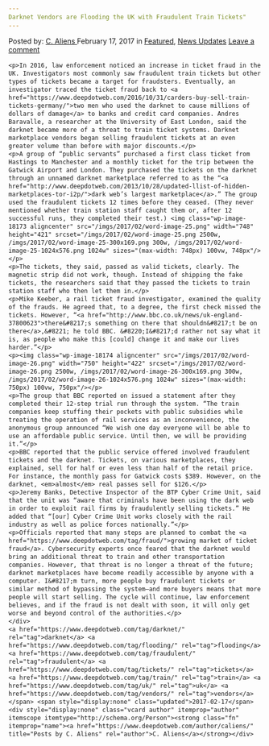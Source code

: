 ```yaml
---
Darknet Vendors are Flooding the UK with Fraudulent Train Tickets"
---
```

<article class="post-listing post-18164 post type-post status-publish format-standard has-post-thumbnail hentry  tag-darknet tag-flooding tag-fraudulent tag-tickets tag-train tag-uk tag-vendors">
    <div class="post-inner">
        <span>Posted by: <a href="https://www.deepdotweb.com/author/caliens/" title="">C. Aliens </a></span>
    <span>February 17, 2017</span>
    <span>in <a href="https://www.deepdotweb.com/category/deepdot-news/" rel="category tag">Featured</a>, <a href="https://www.deepdotweb.com/category/news-updates/" rel="category tag">News Updates</a></span>
    <span><a href="https://www.deepdotweb.com/2017/02/17/darknet-vendors-flooding-uk-fraudulent-train-tickets/#respond">Leave a comment</a></span>
    </p>
    <div class="clear"></div>
    
    <p>In 2016, law enforcement noticed an increase in ticket fraud in the UK. Investigators most commonly saw fraudulent train tickets but other types of tickets became a target for fraudsters. Eventually, an investigator traced the ticket fraud back to <a href="https://www.deepdotweb.com/2016/10/31/carders-buy-sell-train-tickets-germany/">two men who used the darknet to cause millions of dollars of damage</a> to banks and credit card companies. Andres Baravalle, a researcher at the University of East London, said the darknet became more of a threat to train ticket systems. Darknet marketplace vendors began selling fraudulent tickets at an even greater volume than before with major discounts.</p>
    <p>A group of “public servants” purchased a first class ticket from Hastings to Manchester and a monthly ticket for the trip between the Gatwick Airport and London. They purchased the tickets on the darknet through an unnamed darknet marketplace referred to as the “<a href="http://www.deepdotweb.com/2013/10/28/updated-llist-of-hidden-marketplaces-tor-i2p/">dark web’s largest marketplace</a>.” The group used the fraudulent tickets 12 times before they ceased. (They never mentioned whether train station staff caught them or, after 12 successful runs, they completed their test.) <img class="wp-image-18173 aligncenter" src="/imgs/2017/02/word-image-25.png" width="748" height="421" srcset="/imgs/2017/02/word-image-25.png 2500w, /imgs/2017/02/word-image-25-300x169.png 300w, /imgs/2017/02/word-image-25-1024x576.png 1024w" sizes="(max-width: 748px) 100vw, 748px"/></p>
    <p>The tickets, they said, passed as valid tickets, clearly. The magnetic strip did not work, though. Instead of shipping the fake tickets, the researchers said that they passed the tickets to train station staff who then let them in.</p>
    <p>Mike Keeber, a rail ticket fraud investigator, examined the quality of the frauds. He agreed that, to a degree, the first check missed the tickets. However, “<a href="http://www.bbc.co.uk/news/uk-england-37800623">there&#8217;s something on there that shouldn&#8217;t be on there</a>,&#8221; he told BBC. &#8220;I&#8217;d rather not say what it is, as people who make this [could] change it and make our lives harder.”</p>
    <p><img class="wp-image-18174 aligncenter" src="/imgs/2017/02/word-image-26.png" width="750" height="422" srcset="/imgs/2017/02/word-image-26.png 2500w, /imgs/2017/02/word-image-26-300x169.png 300w, /imgs/2017/02/word-image-26-1024x576.png 1024w" sizes="(max-width: 750px) 100vw, 750px"/></p>
    <p>The group that BBC reported on issued a statement after they completed their 12-step trial run through the system. “The train companies keep stuffing their pockets with public subsidies while treating the operation of rail services as an inconvenience, the anonymous group announced “We wish one day everyone will be able to use an affordable public service. Until then, we will be providing it.”</p>
    <p>BBC reported that the public service offered involved fraudulent tickets and the darknet. Tickets, on various marketplaces, they explained, sell for half or even less than half of the retail price. For instance, the monthly pass for Gatwick costs $389. However, on the darknet, <em>almost</em> real passes sell for $126.</p>
    <p>Jeremy Banks, Detective Inspector of the BTP Cyber Crime Unit, said that the unit was “aware that criminals have been using the dark web in order to exploit rail firms by fraudulently selling tickets.” He added that “[our] Cyber Crime Unit works closely with the rail industry as well as police forces nationally.”</p>
    <p>Officials reported that many steps are planned to combat the <a href="https://www.deepdotweb.com/tag/fraud/">growing market of ticket fraud</a>. Cybersecurity experts once feared that the darknet would bring an additional threat to train and other transportation companies. However, that threat is no longer a threat of the future; darknet marketplaces have become readily accessible by anyone with a computer. I&#8217;m turn, more people buy fraudulent tickets or similar method of bypassing the system—and more buyers means that more people will start selling. The cycle will continue, law enforcement believes, and if the fraud is not dealt with soon, it will only get worse and beyond control of the authorities.</p>
    </div>
    <a href="https://www.deepdotweb.com/tag/darknet/" rel="tag">darknet</a> <a href="https://www.deepdotweb.com/tag/flooding/" rel="tag">flooding</a> <a href="https://www.deepdotweb.com/tag/fraudulent/" rel="tag">fraudulent</a> <a href="https://www.deepdotweb.com/tag/tickets/" rel="tag">tickets</a> <a href="https://www.deepdotweb.com/tag/train/" rel="tag">train</a> <a href="https://www.deepdotweb.com/tag/uk/" rel="tag">uk</a> <a href="https://www.deepdotweb.com/tag/vendors/" rel="tag">vendors</a></span> <span style="display:none" class="updated">2017-02-17</span>
    <div style="display:none" class="vcard author" itemprop="author" itemscope itemtype="http://schema.org/Person"><strong class="fn" itemprop="name"><a href="https://www.deepdotweb.com/author/caliens/" title="Posts by C. Aliens" rel="author">C. Aliens</a></strong></div>
    
